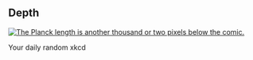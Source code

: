 ## Depth
[![The Planck length is another thousand or two pixels below the comic.](https://imgs.xkcd.com/comics/depth.png)](https://xkcd.com/485/ "The Planck length is another thousand or two pixels below the comic.")

Your daily random xkcd
